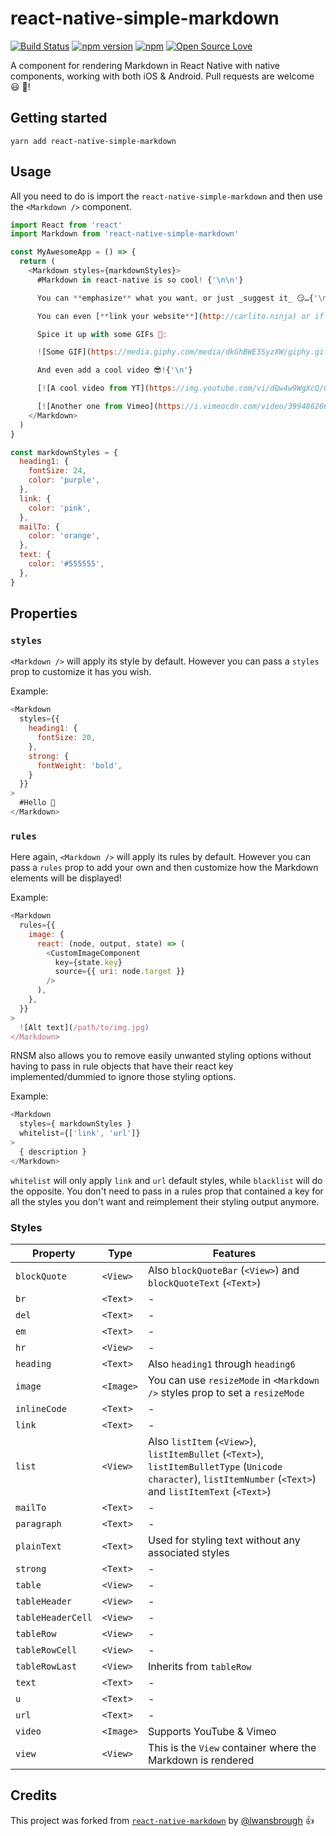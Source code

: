 # react-native-simple-markdown
[![Build Status](https://travis-ci.org/CharlesMangwa/react-native-simple-markdown.svg?branch=master)](https://travis-ci.org/CharlesMangwa/react-native-simple-markdown)
[![npm version](https://badge.fury.io/js/react-native-simple-markdown.svg)](https://badge.fury.io/js/react-native-simple-markdown)
[![npm](https://img.shields.io/npm/dm/react-native-simple-markdown.svg?maxAge=2592000)](https://www.npmjs.com/package/react-native-simple-markdown)
[![Open Source Love](https://badges.frapsoft.com/os/v1/open-source.svg?v=103)](https://github.com/ellerbrock/open-source-badge/)

A component for rendering Markdown in React Native with native components, working with both iOS & Android. Pull requests are welcome 😃 🎉!

## Getting started

`yarn add react-native-simple-markdown`

## Usage

All you need to do is import the `react-native-simple-markdown` and then use the
`<Markdown />` component.

```js
import React from 'react'
import Markdown from 'react-native-simple-markdown'

const MyAwesomeApp = () => {
  return (
    <Markdown styles={markdownStyles}>
      #Markdown in react-native is so cool! {'\n\n'}

      You can **emphasize** what you want, or just _suggest it_ 😏…{'\n'}

      You can even [**link your website**](http://carlito.ninja) or if you prefer: [email somebody](mailto:email@somebody.com){'\n'}

      Spice it up with some GIFs 💃:

      ![Some GIF](https://media.giphy.com/media/dkGhBWE3SyzXW/giphy.gif){'\n'}

      And even add a cool video 😎!{'\n'}

      [![A cool video from YT](https://img.youtube.com/vi/dQw4w9WgXcQ/0.jpg)](http://www.youtube.com/watch?v=dQw4w9WgXcQ)

      [![Another one from Vimeo](https://i.vimeocdn.com/video/399486266_640.jpg)](https://vimeo.com/57580368)
    </Markdown>   
  )
}

const markdownStyles = {
  heading1: {
    fontSize: 24,
    color: 'purple',
  },
  link: {
    color: 'pink',
  },
  mailTo: {
    color: 'orange',
  },
  text: {
    color: '#555555',
  },
}
```

## Properties
### `styles`

`<Markdown />` will apply its style by default. However you can pass a `styles` prop to customize it has you wish.

Example:

```js
<Markdown
  styles={{
    heading1: {
      fontSize: 20,
    },
    strong: {
      fontWeight: 'bold',
    }
  }}
>
  #Hello 👋
</Markdown>
```

### `rules`

Here again, `<Markdown />` will apply its rules by default. However you can pass a `rules` prop to add your own and then customize how the Markdown elements will be displayed!

Example:

```js
<Markdown
  rules={{
    image: {
      react: (node, output, state) => (
        <CustomImageComponent
          key={state.key}
          source={{ uri: node.target }}
        />
      ),
    },
  }}
>
  ![Alt text](/path/to/img.jpg)
</Markdown>
```

RNSM also allows you to remove easily unwanted styling options without having to pass in rule objects that have their react key implemented/dummied to ignore those styling options.

Example:

```js
<Markdown
  styles={ markdownStyles }
  whitelist={['link', 'url']}
>
  { description }
</Markdown>
```

`whitelist` will only apply `link` and `url` default styles, while `blacklist` will do the opposite. You don't need to pass in a rules prop that contained a key for all the styles you don't want and reimplement their styling output anymore.

### Styles

| Property | Type | Features |
| ------ | ------ |  ------ |
| `blockQuote` | `<View>` | Also `blockQuoteBar` (`<View>`) and `blockQuoteText` (`<Text>`) |
| `br` | `<Text>` | - |
| `del` | `<Text>` | - |
| `em` | `<Text>` | - |
| `hr` | `<View>` | - |
| `heading` | `<Text>` | Also `heading1` through `heading6` |
| `image` | `<Image>` | You can use `resizeMode` in `<Markdown />` styles prop to set a `resizeMode` |
| `inlineCode` | `<Text>` | - |
| `link` | `<Text>` | - |
| `list` | `<View>` | Also `listItem` (`<View>`), `listItemBullet` (`<Text>`), `listItemBulletType` (`Unicode character`), `listItemNumber` (`<Text>`) and `listItemText` (`<Text>`) |
| `mailTo` | `<Text>` | - |
| `paragraph` | `<Text>` | - |
| `plainText` | `<Text>` | Used for styling text without any associated styles |
| `strong` | `<Text>` | - |
| `table` | `<View>` | - |
| `tableHeader` | `<View>` | - |
| `tableHeaderCell` | `<View>` | - |
| `tableRow` | `<View>` | - |
| `tableRowCell` | `<View>` | - |
| `tableRowLast` | `<View>` | Inherits from `tableRow` |
| `text` | `<Text>` | - |
| `u` | `<Text>` | - |
| `url` | `<Text>` | - |
| `video` | `<Image>` | Supports YouTube & Vimeo |
| `view` | `<View>` | This is the `View` container where the Markdown is rendered |

## Credits

This project was forked from [`react-native-markdown`](https://github.com/lwansbrough/react-native-markdown) by [@lwansbrough](https://github.com/lwansbrough) 👍
